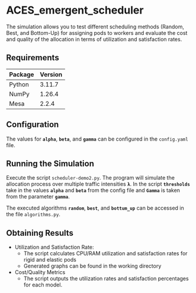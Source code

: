 # ACES_emergent_scheduler

The simulation allows you to test different scheduling methods (Random, Best, and Bottom-Up) for assigning pods to workers and evaluate the cost and quality of the allocation in terms of utilization and satisfaction rates.

## Requirements

| **Package**  | **Version** |
|--------------|-------------|
| Python       | 3.11.7      |
| NumPy        | 1.26.4      |
| Mesa         | 2.2.4       |

## Configuration

The values for **`alpha`**, **`beta`**, and **`gamma`** can be configured in the `config.yaml` file.

## Running the Simulation

Execute the script `scheduler-demo2.py`. The program will simulate the allocation process over multiple traffic intensities **`λ`**. In the script **`thresholds`** take in the values **`alpha`** and **`beta`** from the config file and **`Gamma`** is taken from the parameter **`gamma`**.

The executed algorithms **`random`**, **`best`**, and **`bottum_up`** can be accessed in the file `algorithms.py`.

## Obtaining Results

- Utilization and Satisfaction Rate:
  - The script calculates CPU/RAM utilization and satisfaction rates for rigid and elastic pods
  - Generated graphs can be found in the working directory
- Cost/Quality Metrics
  - The script outputs the utilization rates and satisfaction percentages for each model.
